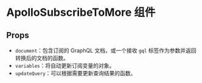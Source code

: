 # ApolloSubscribeToMore 组件

## Props

- `document`：包含订阅的 GraphQL 文档，或一个接收 `gql` 标签作为参数并返回转换后的文档的函数。
- `variables`：将自动更新订阅变量的对象。
- `updateQuery`：可以根据需要更新查询结果的函数。
